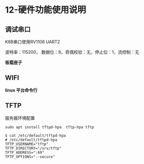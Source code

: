 # 12-硬件功能使用说明

## 调试串口

K6B串口使用RV1106 UART2

波特率：115200， 数据位：8，奇偶校验：⽆，停⽌位：1，流控制：⽆

**板载座子**





## WIFI

**linux 平台命令行**



## TFTP

服务器环境配置

```
sudo apt install tftpd-hpa 	tftp-hpa tftp
```



```
$ cat /etc/default/tftpd-hpa
# /etc/default/tftpd-hpa
TFTP_USERNAME="tftp"
TFTP_DIRECTORY="/srv/tftp"
TFTP_ADDRESS=":69"
TFTP_OPTIONS="--secure"
```

